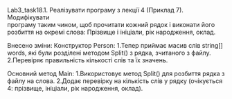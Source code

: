 Lab3_task18.1. Реалізувати програму з лекції 4 (Приклад 7). Модифікувати  
програму таким чином, щоб прочитати  кожний  рядок і виконати його розбиття  на окремі слова: Прізвище і ініціали, рік народження, оклад.

Внесено зміни:
Конструктор Person:
1.Тепер приймає масив слів string[] words, які були розділені методом Split() з рядка, зчитаного з файлу.
2.Перевіряє правильність кількості слів та їх значень.

Основний метод Main:
1.Використовує метод Split() для розбиття рядка з файлу на слова.
2.Додає перевірку на кількість слів у рядку (очікується 4: прізвище, ініціали, рік народження, оклад).
